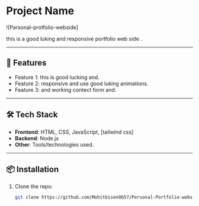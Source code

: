 # Project Name  

![Parsonal-protfolio-webside]

this is a good luking and responsive portfolio web side .  

---

## 🚀 Features  
- Feature 1: this is good lucking and.  
- Feature 2: responsive and use good luking animations.  
- Feature 3: and working contect form and.  

---

## 🛠️ Tech Stack  
- **Frontend**: HTML, CSS, JavaScript, [tailwind css]  
- **Backend**: Node.js
- **Other**: Tools/technologies used.  

---

## 📦 Installation  

1. Clone the repo:  
   ```bash
   git clone https://github.com/Mohitbisen0657/Personal-Portfolio-website.2
